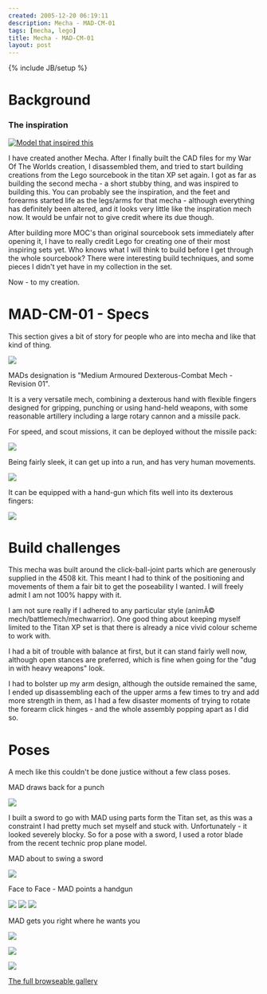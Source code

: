 ```yaml
---
created: 2005-12-20 06:19:11
description: Mecha - MAD-CM-01
tags: [mecha, lego]
title: Mecha - MAD-CM-01
layout: post
---
```

{% include JB/setup %}

# Background

### The inspiration
[![Model that inspired this](/MAD-CM-01/thumbnails/image346.jpg)](/MAD-CM-01/target0.html)

I have created another Mecha. After I finally built the CAD files for my War Of The Worlds creation, I disassembled them, and tried to start building creations from the Lego sourcebook in the titan XP set again. I got as far as building the second mecha - a short stubby thing, and was inspired to building this. You can probably see the inspiration, and the feet and forearms started life as the legs/arms for that mecha - although everything has definitely been altered, and it looks very little like the inspiration mech now. It would be unfair not to give credit where its due though.

After building more MOC's than original sourcebook sets immediately after opening it, I have to really credit Lego for creating one of their most inspiring sets yet. Who knows what I will think to build before I get through the whole sourcebook? There were interesting build techniques, and some pieces I didn't yet have in my collection in the set.

Now - to my creation.

# MAD-CM-01 - Specs

This section gives a bit of story for people who are into mecha and like that kind of thing.

![](/MAD-CM-01/images/p1010129.jpg)

MADs designation is "Medium Armoured Dexterous-Combat Mech - Revision 01".

It is a very versatile mech, combining a dexterous hand with flexible fingers designed for gripping, punching or using hand-held weapons, with some reasonable artillery including a large rotary cannon and a missile pack.

For speed, and scout missions, it can be deployed without the missile pack:

![](/MAD-CM-01/images/p1010128.jpg)

Being fairly sleek, it can get up into a run, and has very human movements.

![](/MAD-CM-01/images/p1010143.jpg)

It can be equipped with a hand-gun which fits well into its dexterous fingers:

![](/MAD-CM-01/images/p1010138.jpg)

# Build challenges

This mecha was built around the click-ball-joint parts which are generously supplied in the 4508 kit. This meant I had to think of the positioning and movements of them a fair bit to get the poseability I wanted. I will freely admit I am not 100% happy with it.

I am not sure really if I adhered to any particular style (animÃ© mech/battlemech/mechwarrior). One good thing about keeping myself limited to the Titan XP set is that there is already a nice vivid colour scheme to work with.

I had a bit of trouble with balance at first, but it can stand fairly well now, although open stances are preferred, which is fine when going for the "dug in with heavy weapons" look.

I had to bolster up my arm design, although the outside remained the same, I ended up disassembling each of the upper arms a few times to try and add more strength in them, as I had a few disaster moments of trying to rotate the forearm click hinges - and the whole assembly popping apart as I did so.

# Poses

A mech like this couldn't be done justice without a few class poses.

MAD draws back for a punch

![](/MAD-CM-01/images/p1010132.jpg)

I built a sword to go with MAD using parts form the Titan set, as this was a constraint I had pretty much set myself and stuck with. Unfortunately - it looked severely blocky. So for a pose with a sword, I used a rotor blade from the recent technic prop plane model.

MAD about to swing a sword

![](/MAD-CM-01/thumbnail/p1010139.jpg)

Face to Face - MAD points a handgun

![](/MAD-CM-01/thumbnails/p1010140.jpg)
![](/MAD-CM-01/thumbnails/p1010141.jpg)
![](/MAD-CM-01/thumbnails/p1010142.jpg)

MAD gets you right where he wants you

![](/MAD-CM-01/thumbnails/p1010134.jpg)

![](/MAD-CM-01/thumbnails/p1010144.jpg)

![](/MAD-CM-01/thumbnails/p1010145.jpg)

[The full browseable gallery](/MAD-CM-01/index.html)
